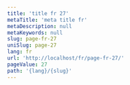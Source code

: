 ```yaml
---
title: 'title fr 27'
metaTitle: 'meta title fr'
metaDescription: null
metaKeywords: null
slug: page-fr-27
uniSlug: page-27
lang: fr
url: 'http://localhost/fr/page-fr-27/'
pageValue: 27
path: '{lang}/{slug}'
---
```


